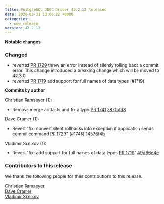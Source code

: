 ```yaml
---
title: PostgreSQL JDBC Driver 42.2.12 Released
date: 2020-03-31 13:06:22 +0000
categories:
  - new_release
version: 42.2.12
---
```

**Notable changes**

### Changed
 - reverted [PR 1729](https://github.com/pgjdbc/pgjdbc/pull/1729)  throw an error instead of silently rolling back a commit error. 
 This change introduced a breaking change which will be moved to 42.3.0
 - reverted [PR 1719](https://github.com/pgjdbc/pgjdbc/pull/1719)  add support for full names of data types (#1719)

<!--more-->

**Commits by author**

Christian Ramseyer (1):

* Remove merge aritfacts and fix a typo [PR 1741](https://github.com/pgjdbc/pgjdbc/pull/1741) [3871bfd8](https://github.com/pgjdbc/pgjdbc/commit/3871bfd8ba6c37be7cffdd4959f24e00b5bc86d8)

Dave Cramer (1):

* Revert "fix: convert silent rollbacks into exception if application sends commit command [PR 1729](https://github.com/pgjdbc/pgjdbc/pull/1729)" (#1746) [14576f4b](https://github.com/pgjdbc/pgjdbc/commit/14576f4bca3a2484fd4f81a0d8276ae5cab9a419)

Vladimir Sitnikov (1):

* Revert "fix: add support for full names of data types [PR 1719](https://github.com/pgjdbc/pgjdbc/pull/1719)" [49d66e4e](https://github.com/pgjdbc/pgjdbc/commit/49d66e4ec0c514fbfa78cd72f7a8aeb742489fbd)

<a name="contributors_{{ page.version }}"></a>
### Contributors to this release

We thank the following people for their contributions to this release.

[Christian Ramseyer](https://github.com/rc9000)  
[Dave Cramer](davec@postgresintl.com)  
[Vladimir Sitnikov](https://github.com/vlsi)  
